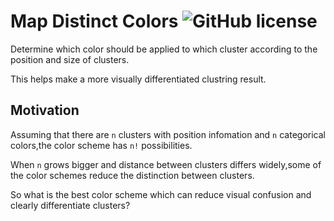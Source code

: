 #  Map Distinct Colors ![GitHub license](https://img.shields.io/badge/license-MIT-blue.svg)

Determine which color should be applied to which cluster according to the position and size of clusters.

This helps make a more visually differentiated clustring result.









## Motivation

Assuming that there are  `n`  clusters with position infomation and  `n`  categorical colors,the color scheme has `n!` possibilities.

When `n` grows bigger and distance between clusters differs widely,some of the color schemes reduce the distinction between clusters.

So what is the best color scheme which can reduce visual confusion and clearly differentiate clusters?



